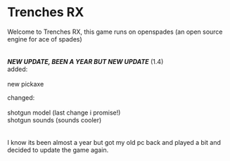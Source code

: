 # Trenches RX
Welcome to Trenches RX, this game runs on openspades (an open source engine for ace of spades)<br /><br />																																																																																																										
***NEW UPDATE, BEEN A YEAR BUT NEW UPDATE*** (1.4) <br />
added:<br /><br />
new pickaxe<br />

changed:<br /><br />
shotgun model (last change i promise!)<br />
shotgun sounds (sounds cooler)<br /><br /><br />
I know its been almost a year but got my old pc back and played a bit and decided to update the game again.
